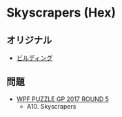 # Skyscrapers (Hex)

## オリジナル
- [ビルディング](skyscrapers.md)

## 問題
- [WPF PUZZLE GP 2017 ROUND 5](../questions/wpfpgp2017_5.md)
	- A10. Skyscrapers
